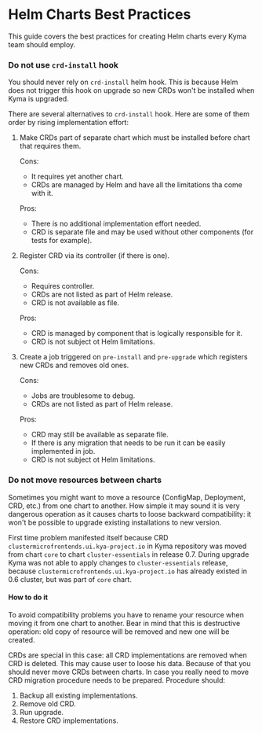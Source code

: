 # Helm Charts Best Practices

This guide covers the best practices for creating Helm charts every Kyma team should employ. 

### Do not use `crd-install` hook

You should never rely on `crd-install` helm hook. This is because Helm does not trigger this hook on upgrade so new CRDs won't be installed when Kyma is upgraded.

There are several alternatives to `crd-install` hook. Here are some of them order by rising implementation effort:
1. Make CRDs part of separate chart which must be installed before chart that requires them.
   
   Cons:
    * It requires yet another chart.
    * CRDs are managed by Helm and have all the limitations tha come with it.
   
   Pros:
    * There is no additional implementation effort needed.
    * CRD is separate file and may be used without other components (for tests for example).
  
2. Register CRD via its controller (if there is one). 
   
   Cons:
    * Requires controller.
    * CRDs are not listed as part of Helm release.
    * CRD is not available as file.
   
   Pros:
    * CRD is managed by component that is logically responsible for it.
    * CRD is not subject ot Helm limitations.
    
2. Create a job triggered on `pre-install` and `pre-upgrade` which registers new CRDs and removes old ones.
   
   Cons:
    * Jobs are troublesome to debug.
    * CRDs are not listed as part of Helm release.
   
   Pros:
    * CRD may still be available as separate file.
    * If there is any migration that needs to be run it can be easily implemented in job.
    * CRD is not subject ot Helm limitations.
    
### Do not move resources between charts

Sometimes you might want to move a resource (ConfigMap, Deployment, CRD, etc.) from one chart to another. How simple it may sound it is very dangerous operation as it causes charts to loose backward compatibility: it won't be possible to upgrade existing installations to new version. 

First time problem manifested itself because CRD `clustermicrofrontends.ui.kya-project.io` in Kyma repository was moved from chart `core` to chart `cluster-essentials` in release 0.7. During upgrade Kyma was not able to apply changes to `cluster-essentials` release, because `clustermicrofrontends.ui.kya-project.io` has already existed in 0.6 cluster, but was part of `core` chart. 

#### How to do it

To avoid compatibility problems you have to rename your resource when moving it from one chart to another. Bear in mind that this is destructive operation: old copy of resource will be removed and new one will be created. 

CRDs are special in this case: all CRD implementations are removed when CRD is deleted. This may cause user to loose his data. Because of that you should never move CRDs between charts. In case you really need to move CRD migration procedure needs to be prepared. Procedure should:
1. Backup all existing implementations. 
2. Remove old CRD.
3. Run upgrade.
4. Restore CRD implementations.

